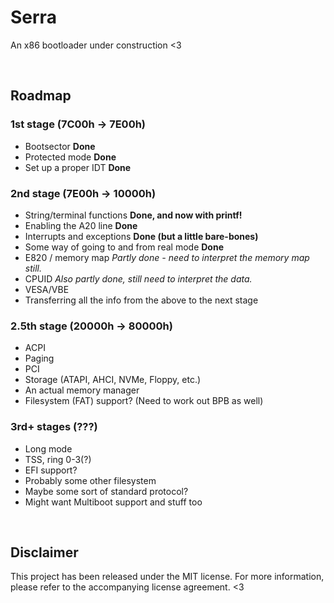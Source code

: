 # Serra
An x86 bootloader under construction <3

&nbsp;

## Roadmap

### 1st stage (7C00h -> 7E00h)

- Bootsector **Done**
- Protected mode **Done**
- Set up a proper IDT **Done**

### 2nd stage (7E00h -> 10000h)

- String/terminal functions **Done, and now with printf!**
- Enabling the A20 line **Done**
- Interrupts and exceptions **Done (but a little bare-bones)**
- Some way of going to and from real mode **Done**
- E820 / memory map *Partly done - need to interpret the memory map still.*
- CPUID *Also partly done, still need to interpret the data.*
- VESA/VBE
- Transferring all the info from the above to the next stage

### 2.5th stage (20000h -> 80000h)

- ACPI
- Paging
- PCI
- Storage (ATAPI, AHCI, NVMe, Floppy, etc.)
- An actual memory manager
- Filesystem (FAT) support? (Need to work out BPB as well)

### 3rd+ stages (???)

- Long mode
- TSS, ring 0-3(?)
- EFI support?
- Probably some other filesystem
- Maybe some sort of standard protocol?
- Might want Multiboot support and stuff too

&nbsp;

## Disclaimer
This project has been released under the MIT license. For more information, please
refer to the accompanying license agreement. <3
